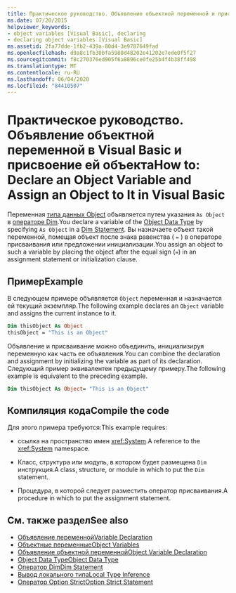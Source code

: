 ```yaml
---
title: Практическое руководство. Объявление объектной переменной и присвоение ей объекта
ms.date: 07/20/2015
helpviewer_keywords:
- object variables [Visual Basic], declaring
- declaring object variables [Visual Basic]
ms.assetid: 2fa77dde-1fb2-439a-80d4-3e9787649fad
ms.openlocfilehash: d9a8c1fb30bfa5988d48202e41202e7ede0f5f27
ms.sourcegitcommit: f8c270376ed905f6a8896ce0fe25b4f4b38ff498
ms.translationtype: MT
ms.contentlocale: ru-RU
ms.lasthandoff: 06/04/2020
ms.locfileid: "84410507"
---
```

# <a name="how-to-declare-an-object-variable-and-assign-an-object-to-it-in-visual-basic"></a><span data-ttu-id="b3e92-102">Практическое руководство. Объявление объектной переменной в Visual Basic и присвоение ей объекта</span><span class="sxs-lookup"><span data-stu-id="b3e92-102">How to: Declare an Object Variable and Assign an Object to It in Visual Basic</span></span>

<span data-ttu-id="b3e92-103">Переменная [типа данных Object](../../../language-reference/data-types/object-data-type.md) объявляется путем указания `As Object` в [операторе Dim](../../../language-reference/statements/dim-statement.md).</span><span class="sxs-lookup"><span data-stu-id="b3e92-103">You declare a variable of the [Object Data Type](../../../language-reference/data-types/object-data-type.md) by specifying `As Object` in a [Dim Statement](../../../language-reference/statements/dim-statement.md).</span></span> <span data-ttu-id="b3e92-104">Вы назначаете объект такой переменной, помещая объект после знака равенства ( `=` ) в операторе присваивания или предложении инициализации.</span><span class="sxs-lookup"><span data-stu-id="b3e92-104">You assign an object to such a variable by placing the object after the equal sign (`=`) in an assignment statement or initialization clause.</span></span>

## <a name="example"></a><span data-ttu-id="b3e92-105">Пример</span><span class="sxs-lookup"><span data-stu-id="b3e92-105">Example</span></span>

<span data-ttu-id="b3e92-106">В следующем примере объявляется `Object` переменная и назначается ей текущий экземпляр.</span><span class="sxs-lookup"><span data-stu-id="b3e92-106">The following example declares an `Object` variable and assigns the current instance to it.</span></span>

```vb
Dim thisObject As Object
thisObject = "This is an Object"
```

<span data-ttu-id="b3e92-107">Объявление и присваивание можно объединить, инициализируя переменную как часть ее объявления.</span><span class="sxs-lookup"><span data-stu-id="b3e92-107">You can combine the declaration and assignment by initializing the variable as part of its declaration.</span></span> <span data-ttu-id="b3e92-108">Следующий пример эквивалентен предыдущему примеру.</span><span class="sxs-lookup"><span data-stu-id="b3e92-108">The following example is equivalent to the preceding example.</span></span>

```vb
Dim thisObject As Object= "This is an Object"
```

## <a name="compile-the-code"></a><span data-ttu-id="b3e92-109">Компиляция кода</span><span class="sxs-lookup"><span data-stu-id="b3e92-109">Compile the code</span></span>

<span data-ttu-id="b3e92-110">Для этого примера требуются:</span><span class="sxs-lookup"><span data-stu-id="b3e92-110">This example requires:</span></span>

- <span data-ttu-id="b3e92-111">ссылка на пространство имен <xref:System>.</span><span class="sxs-lookup"><span data-stu-id="b3e92-111">A reference to the <xref:System> namespace.</span></span>

- <span data-ttu-id="b3e92-112">Класс, структура или модуль, в котором будет размещена `Dim` инструкция.</span><span class="sxs-lookup"><span data-stu-id="b3e92-112">A class, structure, or module in which to put the `Dim` statement.</span></span>

- <span data-ttu-id="b3e92-113">Процедура, в которой следует разместить оператор присваивания.</span><span class="sxs-lookup"><span data-stu-id="b3e92-113">A procedure in which to put the assignment statement.</span></span>

## <a name="see-also"></a><span data-ttu-id="b3e92-114">См. также раздел</span><span class="sxs-lookup"><span data-stu-id="b3e92-114">See also</span></span>

- [<span data-ttu-id="b3e92-115">Объявление переменной</span><span class="sxs-lookup"><span data-stu-id="b3e92-115">Variable Declaration</span></span>](variable-declaration.md)
- [<span data-ttu-id="b3e92-116">Объектные переменные</span><span class="sxs-lookup"><span data-stu-id="b3e92-116">Object Variables</span></span>](object-variables.md)
- [<span data-ttu-id="b3e92-117">Объявление объектной переменной</span><span class="sxs-lookup"><span data-stu-id="b3e92-117">Object Variable Declaration</span></span>](object-variable-declaration.md)
- [<span data-ttu-id="b3e92-118">Object Data Type</span><span class="sxs-lookup"><span data-stu-id="b3e92-118">Object Data Type</span></span>](../../../language-reference/data-types/object-data-type.md)
- [<span data-ttu-id="b3e92-119">Оператор Dim</span><span class="sxs-lookup"><span data-stu-id="b3e92-119">Dim Statement</span></span>](../../../language-reference/statements/dim-statement.md)
- [<span data-ttu-id="b3e92-120">Вывод локального типа</span><span class="sxs-lookup"><span data-stu-id="b3e92-120">Local Type Inference</span></span>](local-type-inference.md)
- [<span data-ttu-id="b3e92-121">Оператор Option Strict</span><span class="sxs-lookup"><span data-stu-id="b3e92-121">Option Strict Statement</span></span>](../../../language-reference/statements/option-strict-statement.md)
